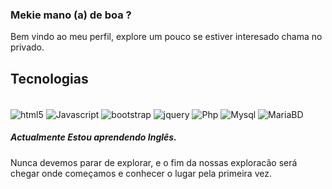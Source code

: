 ### Mekie mano (a) de boa ?

Bem vindo ao meu perfil, explore um pouco se estiver interesado chama no privado.

## Tecnologias 

<div style="display: inline_block"> <br/>
<img align="center" alt="html5" src="https://img.shields.io/badge/HTML5-E34F26?style=for-the-badge&logo=html5&logoColor=white" />
<img align="center" alt="Javascript" src="https://img.shields.io/badge/JavaScript-F7DF1E?style=for-the-badge&logo=javascript&logoColor=black">
<img align="center" alt="bootstrap" src="https://img.shields.io/badge/Bootstrap-563D7C?style=for-the-badge&logo=bootstrap&logoColor=white">
<img align="center" alt="jquery" src="https://img.shields.io/badge/jQuery-0769AD?style=for-the-badge&logo=jquery&logoColor=white">
<img align="center" alt="Php" src="https://img.shields.io/badge/PHP-777BB4?style=for-the-badge&logo=php&logoColor=white">
<img align="center" alt="Mysql" src="https://img.shields.io/badge/MySQL-00000F?style=for-the-badge&logo=mysql&logoColor=white">
<img align="center" alt="MariaBD" src="https://img.shields.io/badge/MariaDB-003545?style=for-the-badge&logo=mariadb&logoColor=white">
</div> 


##### Actualmente Estou aprendendo Inglês.


Nunca devemos parar de explorar, e o fim da nossas exploracão será chegar onde começamos e conhecer o lugar pela primeira vez.
